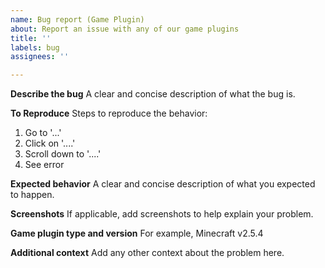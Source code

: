 ```yaml
---
name: Bug report (Game Plugin)
about: Report an issue with any of our game plugins
title: ''
labels: bug
assignees: ''

---
```


**Describe the bug**
A clear and concise description of what the bug is.

**To Reproduce**
Steps to reproduce the behavior:
1. Go to '...'
2. Click on '....'
3. Scroll down to '....'
4. See error

**Expected behavior**
A clear and concise description of what you expected to happen.

**Screenshots**
If applicable, add screenshots to help explain your problem.

**Game plugin type and version**
For example, Minecraft v2.5.4

**Additional context**
Add any other context about the problem here.
